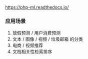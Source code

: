https://php-ml.readthedocs.io/

### 应用场景
1. 放假预测 / 用户消费预测
2. 文本 / 图像 / 视频 / 垃圾邮箱 的分类
3. 电商 / 视频推荐
4. 文档相关性检索排序
